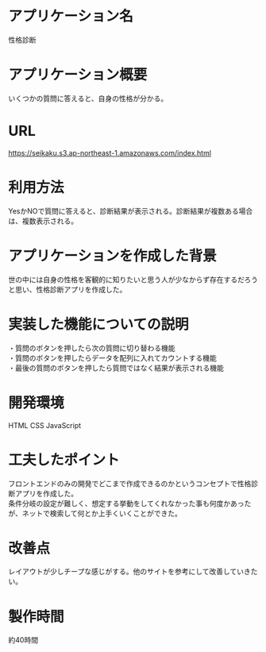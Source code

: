 # アプリケーション名
性格診断
# アプリケーション概要
いくつかの質問に答えると、自身の性格が分かる。
# URL
https://seikaku.s3.ap-northeast-1.amazonaws.com/index.html
# 利用方法
YesかNOで質問に答えると、診断結果が表示される。診断結果が複数ある場合は、複数表示される。
# アプリケーションを作成した背景
世の中には自身の性格を客観的に知りたいと思う人が少なからず存在するだろうと思い、性格診断アプリを作成した。
# 実装した機能についての説明
・質問のボタンを押したら次の質問に切り替わる機能<br>
・質問のボタンを押したらデータを配列に入れてカウントする機能<br>
・最後の質問のボタンを押したら質問ではなく結果が表示される機能
# 開発環境
HTML CSS JavaScript
# 工夫したポイント
フロントエンドのみの開発でどこまで作成できるのかというコンセプトで性格診断アプリを作成した。<br>
条件分岐の設定が難しく、想定する挙動をしてくれなかった事も何度かあったが、ネットで検索して何とか上手くいくことができた。
# 改善点
レイアウトが少しチープな感じがする。他のサイトを参考にして改善していきたい。
# 製作時間
約40時間